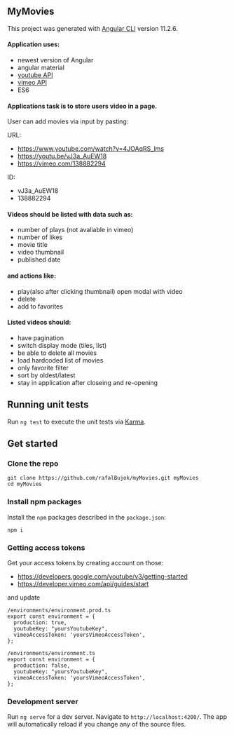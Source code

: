 ## MyMovies

This project was generated with [Angular CLI](https://github.com/angular/angular-cli) version 11.2.6.

#### Application uses:

- newest version of Angular
- angular material
- [youtube API](https://developers.google.com/youtube/v3/getting-started)
- [vimeo API](https://developer.vimeo.com/api/guides/start)
- ES6

#### Applications task is to store users video in a page.

User can add movies via input by pasting:

URL:

- https://www.youtube.com/watch?v=4JOAqRS_lms
- https://youtu.be/vJ3a_AuEW18
- https://vimeo.com/138882294

ID:

- vJ3a_AuEW18
- 138882294

#### Videos should be listed with data such as:

- number of plays (not avaliable in vimeo)
- number of likes
- movie title
- video thumbnail
- published date

#### and actions like:

- play(also after clicking thumbnail) open modal with video
- delete
- add to favorites

#### Listed videos should:

- have pagination
- switch display mode (tiles, list)
- be able to delete all movies
- load hardcoded list of movies
- only favorite filter
- sort by oldest/latest
- stay in application after closeing and re-opening

## Running unit tests

Run `ng test` to execute the unit tests via [Karma](https://karma-runner.github.io).

## Get started

### Clone the repo

```shell
git clone https://github.com/rafalBujok/myMovies.git myMovies
cd myMovies
```

### Install npm packages

Install the `npm` packages described in the `package.json`:

```shell
npm i
```

### Getting access tokens

Get your access tokens by creating account on those:

- https://developers.google.com/youtube/v3/getting-started
- https://developer.vimeo.com/api/guides/start

and update

```shell
/environments/environment.prod.ts
export const environment = {
  production: true,
  youtubeKey: "yoursYoutubeKey",
  vimeoAccessToken: 'yoursVimeoAccessToken',
};
```

```shell
/environments/environment.ts
export const environment = {
  production: false,
  youtubeKey: "yoursYoutubeKey",
  vimeoAccessToken: 'yoursVimeoAccessToken',
};
```

### Development server

Run `ng serve` for a dev server. Navigate to `http://localhost:4200/`. The app will automatically reload if you change any of the source files.
